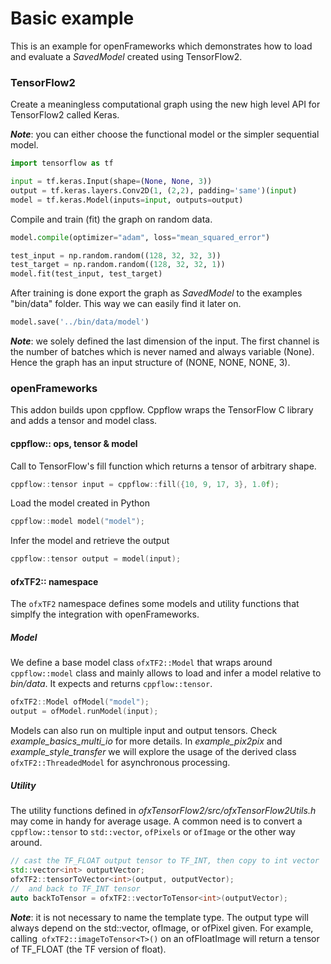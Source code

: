 # Basic example

This is an example for openFrameworks which demonstrates how to load and evaluate a _SavedModel_ created using TensorFlow2.

### TensorFlow2
Create a meaningless computational graph using the new high level API for TensorFlow2 called Keras. 

***Note***: you can either choose the functional model or the simpler sequential model.
```python
import tensorflow as tf

input = tf.keras.Input(shape=(None, None, 3))
output = tf.keras.layers.Conv2D(1, (2,2), padding='same')(input)
model = tf.keras.Model(inputs=input, outputs=output)
```
Compile and train (fit) the graph on random data.
```python
model.compile(optimizer="adam", loss="mean_squared_error")

test_input = np.random.random((128, 32, 32, 3))
test_target = np.random.random((128, 32, 32, 1))
model.fit(test_input, test_target)
```
After training is done export the graph as _SavedModel_ to the examples "bin/data" folder. This way we can easily find it later on.
```python
model.save('../bin/data/model')
```

***Note***: we solely defined the last dimension of the input. The first channel is the number of batches which is never named and always variable (None). Hence the graph has an input structure of (NONE, NONE, NONE, 3).

### openFrameworks
This addon builds upon cppflow. Cppflow wraps the TensorFlow C library and adds a tensor and model class.

#### cppflow:: ops, tensor & model

Call to TensorFlow's fill function which returns a tensor of arbitrary shape.
```c++
cppflow::tensor input = cppflow::fill({10, 9, 17, 3}, 1.0f);
```
Load the model created in Python
```c++
cppflow::model model("model");
```
Infer the model and retrieve the output
```c++
cppflow::tensor output = model(input);
```


#### ofxTF2:: namespace
The `ofxTF2` namespace defines some models and utility functions that simplfy the integration with openFrameworks. 

##### Model
We define a base model class `ofxTF2::Model` that wraps around `cppflow::model` class and mainly allows to load and infer a model relative to _bin/data_. It expects and returns `cppflow::tensor`.
```c++
ofxTF2::Model ofModel("model");
output = ofModel.runModel(input);
```
Models can also run on multiple input and output tensors. Check _example_basics_multi_io_ for more details. In _example_pix2pix_  and _example_style_transfer_ we will explore the usage of the derived class `ofxTF2::ThreadedModel` for asynchronous processing.


##### Utility
The utility functions defined in _ofxTensorFlow2/src/ofxTensorFlow2Utils.h_ may
come in handy for average usage. A common need is to convert a 
`cppflow::tensor` to `std::vector`, `ofPixels` or `ofImage` or the other way around.
```c++
// cast the TF_FLOAT output tensor to TF_INT, then copy to int vector
std::vector<int> outputVector;
ofxTF2::tensorToVector<int>(output, outputVector);
//  and back to TF_INT tensor
auto backToTensor = ofxTF2::vectorToTensor<int>(outputVector); 
``` 
***Note***: it is not necessary to name the template type. The output type will always depend on the std::vector, ofImage, or ofPixel given. For example, calling` ofxTF2::imageToTensor<T>()` on an ofFloatImage will return a tensor of TF_FLOAT (the TF version of float).